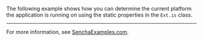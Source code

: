 The following example shows how you can determine the current platform the application is running on using the static properties in the <code>Ext.is</code> class.

---

For more information, see [SenchaExamples.com](http://senchaexamples.com).